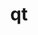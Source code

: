 ---
title: "qt"
layout: cache
categories: [package, v2025.07.0]
meta: {"compilers": ["gcc@11.1.0", "gcc@11.4.0"], "num_specs": 3, "num_specs_by_stack": {"data-vis-sdk": 2, "hep": 1, "root": 3}, "oss": ["ubuntu20.04", "ubuntu22.04"], "platforms": ["linux"], "stacks": ["data-vis-sdk", "hep", "root"], "targets": ["x86_64_v3"], "versions": ["5.14.2", "5.15.16"]}
spec_details: [{"compiler": "gcc@11.1.0", "hash": "fjrwgvudyq6sikk24fskxi35sipnhnk2", "os": "ubuntu20.04", "platform": "linux", "size": "-", "stacks": ["data-vis-sdk", "root"], "target": "x86_64_v3", "variants": ["build_system=generic", "~dbus", "~debug", "~doc", "~examples", "~framework", "~gtk", "+gui", "~location", "+opengl", "patches:=2081e9c,51aeba5,75bcb42,7f34d48,8449b9f,84b0991,9378afd,ea411b9", "~phonon", "+shared", "+sql", "+ssl", "+tools", "~webkit"], "versions": ["5.14.2"]}, {"compiler": "gcc@11.1.0", "hash": "lr4ombfhjotpzsme6kk23pb3kx43yrtd", "os": "ubuntu20.04", "platform": "linux", "size": "-", "stacks": ["data-vis-sdk", "root"], "target": "x86_64_v3", "variants": ["build_system=generic", "~dbus", "~debug", "~doc", "~examples", "~framework", "~gtk", "+gui", "~location", "+opengl", "patches:=2081e9c,51aeba5,75bcb42,78c70fb,7f34d48,84b0991,8cd4be9,9378afd", "~phonon", "+shared", "+sql", "+ssl", "+tools", "~webkit"], "versions": ["5.15.16"]}, {"compiler": "gcc@11.4.0", "hash": "zinb56ouizsni5rbhrexplkh7izub67q", "os": "ubuntu22.04", "platform": "linux", "size": "-", "stacks": ["hep", "root"], "target": "x86_64_v3", "variants": ["build_system=generic", "~dbus", "~debug", "~doc", "~examples", "~framework", "~gtk", "+gui", "~location", "+opengl", "patches:=2081e9c,51aeba5,75bcb42,78c70fb,7f34d48,84b0991,8cd4be9,9378afd", "~phonon", "+shared", "+sql", "+ssl", "+tools", "~webkit"], "versions": ["5.15.16"]}]
---
